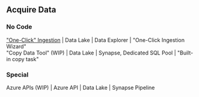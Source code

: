 ## Acquire Data

### No Code

  ["One-Click" Ingestion](AcquireData_NoCode_OneClickIngestion.md) | Data Lake | Data Explorer | "One-Click Ingestion Wizard"<br>
  "Copy Data Tool" (WIP) | Data Lake | Synapse, Dedicated SQL Pool | "Built-in copy task"

### Special

  Azure APIs (WIP) | Azure API | Data Lake | Synapse Pipeline
